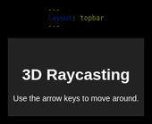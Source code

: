 ```yaml
---
layout: topbar
---
```



<html lang="en">
<head>
    <meta charset="UTF-8">
    <meta name="viewport" content="width=device-width, initial-scale=1.0">
    <title>3D Raycasting</title>
    <style>
        body, html {
            background: black;
            color: white;
            font-family: sans-serif;
            margin: 0;
            padding: 0;
            overflow: hidden;
            display: flex;
            flex-direction: column;
            align-items: center;
            justify-content: center;
            height: 100vh;
        }
        .header {
            text-align: center;
            background: #222;
            color: white;
            width: 100%;
            padding: 10px;
        }
        canvas {
            display: block;
            margin: 0 auto;
        }
    </style>
</head>
<body>
    <div class="header">
        <h1>3D Raycasting</h1>
        <p>Use the arrow keys to move around.</p>
    </div>
    <canvas id="gameCanvas"></canvas>
    <script>
        (function(doc) {
            var canvas = doc.getElementById('gameCanvas'),
                context = canvas.getContext("2d"),
                mapData = [
                    [1,1,1,1,1,1,1,1,1,1,1,1,1,1,1,1,1,1,1,1,1],
                    [1,0,0,0,0,0,0,0,0,0,0,0,0,0,0,0,0,0,0,0,1],
                    [1,0,2,2,2,0,0,0,0,0,0,0,0,0,0,0,1,1,1,0,1],
                    [1,0,2,2,2,0,0,0,0,0,0,0,0,0,0,0,1,1,1,0,1],
                    [1,0,2,0,2,0,0,0,0,1,0,1,0,0,0,0,1,0,1,0,1],
                    [1,0,0,0,0,0,0,0,0,0,0,0,0,0,0,0,0,0,0,0,1],
                    [1,0,1,1,1,1,1,1,1,1,1,1,1,1,1,1,1,1,1,0,1],
                    [1,0,1,0,0,0,0,0,0,0,0,0,0,0,0,0,0,0,1,0,1],
                    [1,0,0,1,0,0,0,0,0,0,0,0,0,0,0,0,0,1,0,0,1],
                    [1,0,0,0,1,0,1,1,0,1,1,1,0,1,1,0,1,0,0,0,1],
                    [1,0,0,0,0,0,0,0,0,0,0,0,0,0,0,0,0,0,0,0,1],
                    [1,1,1,1,1,1,1,1,1,1,1,1,1,1,1,1,1,1,1,1,1]
                ],
                screenCtx = canvas.getContext("2d"),
                player,
                map,
                options = {
                    scale: 7,
                    stripWidth: 8,
                    rayCount: 120,
                },
                colors = ["#aaa", "#red"],
                fov = 60 * Math.PI / 180,
                viewDistance,
                numRays;

            function adjustCanvasSize() {
                canvas.width = 800; // Ancho deseado en píxeles
                canvas.height = 600; // Alto deseado en píxeles

                // Opcional: Ajustar otros parámetros relacionados con el tamaño del juego
                options.screenWidth = canvas.width;
                options.screenHeight = canvas.height;
                viewDistance = (options.screenWidth) / Math.tan((fov));
                numRays = Math.ceil(options.screenWidth / options.stripWidth);
            }

            window.onload = function init() {
                map = new Map(mapData);
                player = new Player();

                adjustCanvasSize();
                window.addEventListener('resize', adjustCanvasSize);

                player.turnDirection = 1;
                setTimeout(function() {
                    player.turnDirection = 0;
                }, 1500);
                window.requestAnimationFrame(mainLoop);
            };

            function mainLoop() {
                screenCtx.clearRect(0, 0, canvas.width, canvas.height);
                player.update();
                map.draw();
                player.draw();
                raycaster.castAll();
                window.requestAnimationFrame(mainLoop);
            }

            doc.onkeydown = function(e) {
                e = e || window.event;

                switch (e.keyCode) {
                    case 38: player.speed = 1; break;
                    case 40: player.speed = -1; break;
                    case 37: player.turnDirection = -1; break;
                    case 39: player.turnDirection = 1; break;
                }
            }

            doc.onkeyup = function(e) {
                e = e || window.event;

                switch (e.keyCode) {
                    case 38:
                    case 40: player.speed = 0; break;

                    case 37:
                    case 39: player.turnDirection = 0; break;
                }
            }

            function Player() {
                this.position = [11.4, 1.4];
                this.turnDirection = 0;
                this.rotation = 0.73;
                this.speed = 0;
                this.moveSpeed = 0.05;
                this.rotationSpeed = 2 * Math.PI / 180;
            }

            Player.prototype = {
                update: function () {
                    var step = this.speed * this.moveSpeed,
                        x, y;

                    this.rotation += this.turnDirection * this.rotationSpeed;
                    this.rotation = normalizeAngle(this.rotation);

                    x = this.position[0] + (Math.cos(this.rotation) * step);
                    y = this.position[1] + (Math.sin(this.rotation) * step);

                    if (!map.isPassableAt(x, y)) {
                        return;
                    }

                    this.position[0] = x;
                    this.position[1] = y;
                },

                draw: function drawPlayer() {
                    context.fillStyle = "red";
                    context.beginPath();
                    context.arc(
                        this.position[0] * options.scale, this.position[1] * options.scale,
                        2, 0, Math.PI * 2
                    );
                    context.fill();
                }
            };

            function renderStrip(stripID, distance, angle) {
                var height = Math.round(viewDistance / distance),
                    topOffset = ((options.screenHeight - height) / 2),
                    leftOffset = stripID * options.stripWidth,
                    alpha = (0.5 / distance) * 6;

                screenCtx.fillStyle = "hsla(198, 90%, 50%," + alpha + ")";
                screenCtx.fillRect(
                    Math.round(leftOffset),
                    Math.round(topOffset),
                    Math.round(options.stripWidth),
                    Math.round(height)
                );
            }

            function Map(map) {
                this.map = map;
                this.height = map.length;
                this.width = map[0].length;
            }

            Map.prototype = {
                isPassableAt: function isPassableAt(x, y) {
                    return this.isInScope(x, y) && this.hasSpaceAt(x, y);
                },

                hasSpaceAt: function hasSpaceAt(x, y) {
                    return this.map[Math.floor(y)][Math.floor(x)] == 0;
                },

                isInScope: function(x, y) {
                    return !(x < 0 || y < 0 || y > this.height || x > this.width);
                },

                draw: function() {
                    context.fillStyle = "hsla(0, 0%, 5%, 1)";

                    for (var y = 0; y < this.height; y++) {
                        for (var x = 0; x < this.width; x++) {
                            if (this.map[y][x] != 0) {
                                context.fillRect(
                                    x * options.scale,
                                    y * options.scale,
                                    options.scale,
                                    options.scale
                                );
                            }
                        }
                    }
                }
            };

            raycaster = {
                castAll: function castAll() {
                    for (var i = 0; i < options.rayCount; i++) {
                        var rayPosition = (-options.rayCount / 2 + i) * options.stripWidth,
                           
                            rayViewDist = pythagoras(rayPosition, viewDistance),
                            rayAngle = Math.asin(rayPosition / rayViewDist);

                        this.cast(player.rotation + rayAngle, i);
                    }
                },

                cast: function(_angle, stripID) {
                    var angle = normalizeAngle(_angle),
                        right = (angle > Math.PI * 1.5 || angle < Math.PI * 0.5),
                        up = (angle < 0 || angle > Math.PI),
                        angleSin = Math.sin(angle),
                        angleCos = Math.cos(angle),
                        distanceVertical = 0,
                        distanceHorizontal = 0,
                        distance,
                        hit = [0, 0];

                    var slope = angleSin / angleCos,
                        _x = right ? 1 : -1,
                        _y = _x * slope,
                        x = right ? Math.ceil(player.position[0]) : Math.floor(player.position[0]),
                        y = player.position[1] + (x - player.position[0]) * slope;

                    while (x >= 0 && x < map.width && y > 0 && y < map.height) {
                        if (!map.hasSpaceAt(x + (right ? 0 : -1), y)) {
                            distance = distanceVertical = pythagorasSquared(
                                x - player.position[0],
                                y - player.position[1]
                            );
                            hit = [x, y];
                            break;
                        }
                        x += _x;
                        y += _y;
                    }

                    slope = angleCos / angleSin;
                    _y = up ? -1 : 1;
                    _x = _y * slope;
                    y = up ? Math.floor(player.position[1]) : Math.ceil(player.position[1]);
                    x = player.position[0] + (y - player.position[1]) * slope;

                    while (x >= 0 && x < map.width && y >= 0 && y < map.height) {
                        if (!map.hasSpaceAt(x, y + (up ? -1 : 0))) {
                            distanceHorizontal = pythagorasSquared(
                                x - player.position[0],
                                y - player.position[1]
                            );

                            if (!distanceVertical || distanceHorizontal < distanceVertical) {
                                distance = distanceHorizontal;
                                hit = [x, y];
                            }
                            break;
                        }
                        x += _x;
                        y += _y;
                    }

                    if (distance) {
                        renderStrip(stripID, perpendicularDistance(
                            Math.sqrt(distance), player.rotation - angle
                        ));
                        this.draw(hit);
                    }
                },

                draw: function(ray) {
                    context.strokeStyle = "yellow";
                    context.lineWidth = 0.5;
                    context.beginPath();
                    context.moveTo(player.position[0] * options.scale, player.position[1] * options.scale);
                    context.lineTo(
                        ray[0] * options.scale,
                        ray[1] * options.scale
                    );
                    context.closePath();
                    context.stroke();
                }
            };

            function normalizeAngle(angle) {
                angle %= Math.PI * 2;
                if (angle < 0) angle += Math.PI * 2;
                return angle;
            }
            function perpendicularDistance(distance, angle) {
                return distance * Math.cos(angle);
            }
            function pythagorasSquared(a, b) {
                return (a * a) + (b * b);
            }
            function pythagoras(a, b) {
                return Math.sqrt(pythagorasSquared(a, b));
            }

            Math.TAU = Math.PI * 2;
            window.requestAnimationFrame = function() {
                return window.requestAnimationFrame ||
                    window.webkitRequestAnimationFrame ||
                    window.mozRequestAnimationFrame ||
                    window.oRequestAnimationFrame ||
                    window.msRequestAnimationFrame ||
                    function(a) {
                        window.setTimeout(a, 1E3 / 60);
                    };
            }();
        }(document));
    </script>
</body>
</html>
